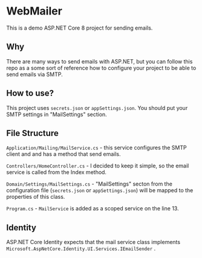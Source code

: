 # WebMailer

This is a demo ASP.NET Core 8 project for sending emails. 

## Why

There are many ways to send emails with ASP.NET, but you can follow this repo as a some sort of reference how to configure your project to be able to send emails via SMTP. 

## How to use?

This project uses ``secrets.json`` or ``appSettings.json``. You should put your SMTP settings in "MailSettings" section.

## File Structure

``Application/Mailing/MailService.cs`` - this service configures the SMTP client and and has a  method that send emails.


``Controllers/HomeController.cs`` - I decided to keep it simple, so the email service is called from the Index method.

``Domain/Settings/MailSettings.cs`` - "MailSettings" secton from the configuration file (``secrets.json`` or ``appSettings.json``) will be mapped to the properties of this class.

``Program.cs`` - `MailService` is added as a scoped service on the line 13.

## Identity
ASP.NET Core Identity expects that the mail service class implements ``Microsoft.AspNetCore.Identity.UI.Services.IEmailSender`` . 
